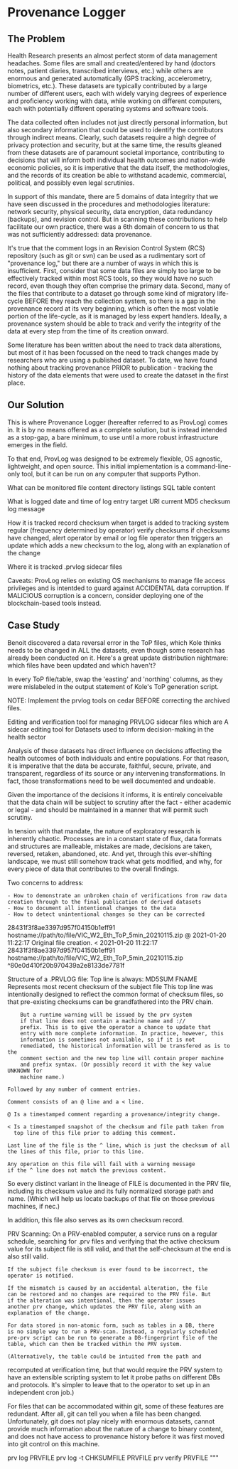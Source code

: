 Provenance Logger
=================

The Problem
------------

Health Research presents an almost perfect storm of data management headaches. Some files are small and created/entered by hand (doctors notes, patient diaries, transcribed interviews, etc.) while others are enormous and generated automatically (GPS tracking, accelerometry, biometrics, etc.). These datasets are typically contributed by a large number of different users, each with widely varying degrees of experience and proficiency working with data, while working on different computers, each with potentially different operating systems and software tools. 

The data collected often includes not just directly personal information, but also secondary information that could be used to identify the contributors through indirect means. Clearly, such datasets require a high degree of privacy protection and security, but at the same time, the results gleaned from these datasets are of paramount societal importance, contributing to decisions that will inform both individual health outcomes and nation-wide economic policies, so it is imperative that the data itself, the methodologies, and the records of its creation be able to withstand academic, commercial, political, and possibly even legal scrutinies.

In support of this mandate, there are 5 domains of data integrity that we have seen discussed in the procedures and methodologies literature: network security, physical security, data encryption, data redundancy (backups), and revision control. But in scanning these contributions to help facilitate our own practice, there was a 6th domain of concern to us that was not sufficiently addressed: data provenance.

It's true that the comment logs in an Revision Control System (RCS) repository (such as git or svn) can be used as a rudimentary sort of "provenance log," but there are a number of ways in which this is insufficient. First, consider that some data files are simply too large to be effectively tracked within most RCS tools, so they would have no such record, even though they often comprise the primary data. Second, many of the files that contribute to a dataset go through some kind of migratory life-cycle BEFORE they reach the collection system, so there is a gap in the provenance record at its very beginning, which is often the most volatile portion of the life-cycle, as it is managed by less expert handlers. Ideally, a provenance system should be able to track and verify the integrity of the data at every step from the time of its creation onward.

Some literature has been written about the need to track data alterations, but most of it has been focussed on the need to track changes made by researchers who are using a published dataset. To date, we have found nothing about tracking provenance PRIOR to publication - tracking the history of the data elements that were used to create the dataset in the first place.


Our Solution
------------
This is where Provenance Logger (hereafter referred to as ProvLog) comes in. It is by no means offered as a complete solution, but is instead intended as a stop-gap, a bare minimum, to use until a more robust infrastructure emerges in the field.

To that end, ProvLog was designed to be extremely flexible, OS agnostic, lightweight, and open source. This initial implementation is a command-line-only tool, but it can be run on any computer that supports Python.

What can be monitored
    file content
    directory listings
    SQL table content

What is logged
    date and time of log entry
    target URI
    current MD5 checksum
    log message

How it is tracked
    record checksum when target is added to tracking system
    regular (frequency determined by operator) verify checksums
    if checksums have changed, alert operator by email or log file
    operator then triggers an update which adds a new checksum to the log, along with an explanation of the change

Where it is tracked
    .prvlog sidecar files

Caveats:
    ProvLog relies on existing OS mechanisms to manage file access privileges and is intentded to guard against ACCIDENTAL data corruption. If MALICIOUS corruption is a concern, consider deploying one of the blockchain-based tools instead.


Case Study
----------
Benoit discovered a data reversal error in the ToP files, which Kole thinks needs to be changed in ALL the datasets, even though some research has already been conducted on it. Here's a great update distribution nightmare: which files have been updated and which haven't?

In every ToP file/table, swap the 'easting' and 'northing' columns, as they were mislabeled in the output statement of Kole's ToP generation script.

NOTE: Implement the prvlog tools on cedar BEFORE correcting the archived files.


Editing and verification tool for managing PRVLOG sidecar files which are 
A sidecar editing tool for 
Datasets used to inform decision-making in the health sector
 
Analysis of these datasets has direct influence on decisions affecting the health outcomes of both individuals and entire populations. For that reason, it is imperative that the data be accurate, faithful, secure, private, and transparent, regardless of its source or any intervening transformations. In fact, those transformations need to be well documented and undoable.

Given the importance of the decisions it informs, it is entirely conceivable that the data chain will be subject to scrutiny after the fact - either academic or legal - and should be maintained in a manner that will permit such scrutiny.

In tension with that mandate, the nature of exploratory research is inherently chaotic. Processes are in a constant state of flux, data formats and structures are malleable, mistakes are made, decisions are taken, reversed, retaken, abandoned, etc. And yet, through this ever-shifting landscape, we must still somehow track what gets modified, and why, for every piece of data that contributes to the overall findings.

Two concerns to address: 

	- How to demonstrate an unbroken chain of verifications from raw data creation through to the final publication of derived datasets
	- How to document all intentional changes to the data
	- How to detect unintentional changes so they can be corrected

28431f3f8ae3397d957f04150b1eff91  hostname://path/to/file/VIC_W2_Eth_ToP_5min_20210115.zip
@ 2021-01-20 11:22:17 Original file creation. 
< 2021-01-20 11:22:17 28431f3f8ae3397d957f04150b1eff91  hostname://path/to/file/VIC_W2_Eth_ToP_5min_20210115.zip
^80e0d410f20b970439a2e8133de7781f

Structure of a .PRVLOG file:
    Top line is always: MD5SUM  FNAME
        Represents most recent checksum of the subject file
        This top line was intentionally designed to reflect the
        common format of checksum files, so that pre-existing 
        checksums can be grandfathered into the PRV chain. 

        But a runtime warning will be issued by the prv system
        if that line does not contain a machine name and ://
        prefix. This is to give the operator a chance to update that
        entry with more complete information. In practice, however, this
        information is sometimes not available, so if it is not
        remediated, the historical information will be transfered as is to the
        comment section and the new top line will contain proper machine
        and prefix syntax. (Or possibly record it with the key value UNKNOWN for 
        machine name.)
                
    Followed by any number of comment entries.

    Comment consists of an @ line and a < line.

    @ Is a timestamped comment regarding a provenance/integrity change.

    < Is a timestamped snapshot of the checksum and file path taken from 
      top line of this file prior to adding this comment.

    Last line of the file is the ^ line, which is just the checksum of all the lines of this file, prior to this line.

    Any operation on this file will fail with a warning message
    if the ^ line does not match the previous content.

So every distinct variant in the lineage of FILE is documented in
the PRV file, including its checksum value and its fully
normalized storage path and name. (Which will help us locate
backups of that file on those previous machines, if nec.)

In addition, this file also serves as its own checksum record.

PRV Scanning:
    On a PRV-enabled computer, a service runs on a regular schedule,
    searching for .prv files and verifying that the active checksum
    value for its subject file is still valid, and that the
    self-checksum at the end is also still valid.

    If the subject file checksum is ever found to be incorrect, the
    operator is notified. 

    If the mismatch is caused by an accidental alteration, the file
    can be restored and no changes are required to the PRV file. But
    if the alteration was intentional, then the operator issues
    another prv change, which updates the PRV file, along with an
    explanation of the change.

    For data stored in non-atomic form, such as tables in a DB, there
    is no simple way to run a PRV-scan. Instead, a regularly scheduled 
    pre-prv script can be run to generate a DB-fingerprint file of the 
    table, which can then be tracked within the PRV system.

    (Alternatively, the table could be intuited from the path and
recomputed at verification time, but that would require the PRV
system to have an extensible scripting system to let it probe
paths on different DBs and protocols. It's simpler to leave that
to the operator to set up in an independent cron job.)


For files that can be accommodated within git, some of these
features are redundant. After all, git can tell you when a file
has been changed. Unfortunately, git does not play nicely with
enormous datasets, cannot provide much information about the
nature of a change to binary content, and does not have access to
provenance history before it was first moved into git control on 
this machine.

prv log PRVFILE
prv log -t CHKSUMFILE PRVFILE
prv verify PRVFILE
"""
